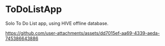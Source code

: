# ToDoListApp
Solo To Do List app, using HIVE offline database.


https://github.com/user-attachments/assets/dd7015ef-aa69-4339-aeda-745386643886

